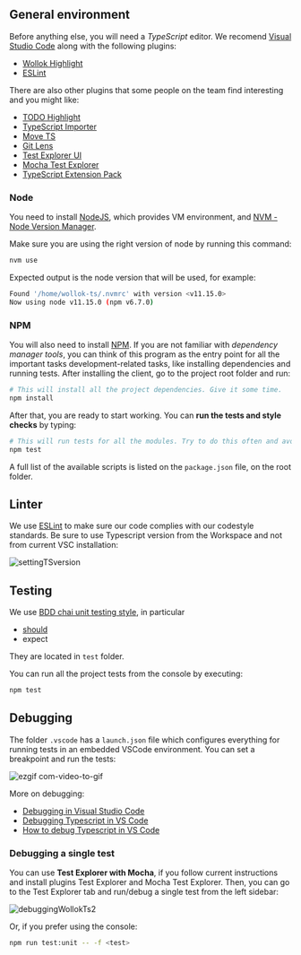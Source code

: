 
## General environment

Before anything else, you will need a *TypeScript* editor. We recomend [Visual Studio Code](https://code.visualstudio.com/) along with the following plugins:

- [Wollok Highlight](https://marketplace.visualstudio.com/items?itemName=uqbar.wollok-highlight)
- [ESLint](https://marketplace.visualstudio.com/items?itemName=dbaeumer.vscode-eslint)
 
There are also other plugins that some people on the team find interesting and you might like:

- [TODO Highlight](https://marketplace.visualstudio.com/items?itemName=wayou.vscode-todo-highlight)
- [TypeScript Importer](https://marketplace.visualstudio.com/items?itemName=pmneo.tsimporter)
- [Move TS](https://marketplace.visualstudio.com/items?itemName=stringham.move-ts)
- [Git Lens](https://marketplace.visualstudio.com/items?itemName=eamodio.gitlens)
- [Test Explorer UI](https://marketplace.visualstudio.com/items?itemName=hbenl.vscode-test-explorer)
- [Mocha Test Explorer](https://marketplace.visualstudio.com/items?itemName=hbenl.vscode-mocha-test-adapter)
- [TypeScript Extension Pack](https://marketplace.visualstudio.com/items?itemName=loiane.ts-extension-pack)


### Node

You need to install [NodeJS](https://nodejs.org/es/), which provides VM environment, and [NVM - Node Version Manager](https://github.com/nvm-sh/nvm).

Make sure you are using the right version of node by running this command:

```bash
nvm use
```

Expected output is the node version that will be used, for example:

```bash
Found '/home/wollok-ts/.nvmrc' with version <v11.15.0>
Now using node v11.15.0 (npm v6.7.0)
```

### NPM

You will also need to install [NPM](https://www.npmjs.com/). If you are not familiar with *dependency manager tools*, you can think of this program as the entry point for all the important tasks development-related tasks, like installing dependencies and running tests. After installing the client, go to the project root folder and run:

```bash
# This will install all the project dependencies. Give it some time.
npm install
```

After that, you are ready to start working. You can **run the tests and style checks** by typing:

```bash
# This will run tests for all the modules. Try to do this often and avoid commiting changes if any test fails.
npm test
```

A full list of the available scripts is listed on the `package.json` file, on the root folder.

## Linter

We use [ESLint](https://eslint.org/) to make sure our code complies with our codestyle standards. Be sure to use Typescript version from the Workspace and not from current VSC installation:

![settingTSversion](https://user-images.githubusercontent.com/4549002/71355632-68957400-255e-11ea-808b-39ec97abff5c.gif)

## Testing

We use [BDD chai unit testing style](https://www.chaijs.com/api/bdd/), in particular

- [should](http://shouldjs.github.io/)
- expect

They are located in `test` folder.

You can run all the project tests from the console by executing:

```bash
npm test
```

## Debugging

The folder `.vscode` has a `launch.json` file which configures everything for running tests in an embedded VSCode environment. You can set a breakpoint and run the tests:

![ezgif com-video-to-gif](https://user-images.githubusercontent.com/4549002/71355164-00925e00-255d-11ea-9a83-c37f420d4e61.gif)

More on debugging:

- [Debugging in Visual Studio Code](https://code.visualstudio.com/docs/editor/debugging)
- [Debugging Typescript in VS Code](https://code.visualstudio.com/docs/typescript/typescript-debugging)
- [How to debug Typescript in VS Code](https://medium.com/@PhilippKief/how-to-debug-typescript-with-vs-code-9cec93b4ae56)

### Debugging a single test

You can use **Test Explorer with Mocha**, if you follow current instructions and install plugins Test Explorer and Mocha Test Explorer. Then, you can go to the Test Explorer tab and run/debug a single test from the left sidebar:

![debuggingWollokTs2](https://user-images.githubusercontent.com/4549002/71355441-cd040380-255d-11ea-82b6-1cb7c19c1c7a.gif)

Or, if you prefer using the console:

```bash
npm run test:unit -- -f <test>
```
